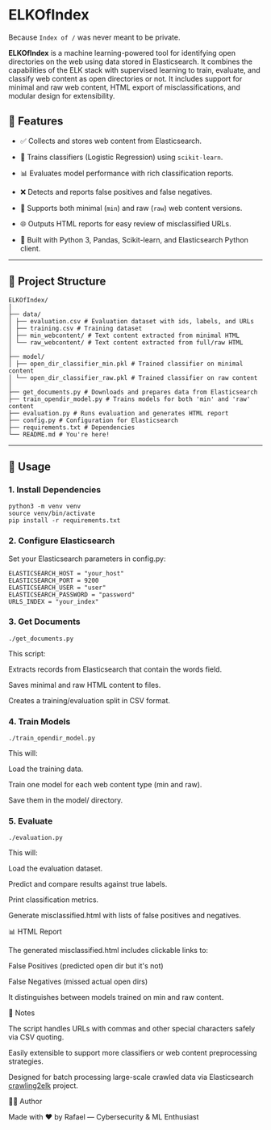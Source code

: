 # ELKOfIndex

Because `Index of /` was never meant to be private.

**ELKOfIndex** is a machine learning-powered tool for identifying open directories on the web using data stored in Elasticsearch. It combines the capabilities of the ELK stack with supervised learning to train, evaluate, and classify web content as open directories or not. It includes support for minimal and raw web content, HTML export of misclassifications, and modular design for extensibility.

## 🔧 Features


- ✅ Collects and stores web content from Elasticsearch.
  
- 🧠 Trains classifiers (Logistic Regression) using `scikit-learn`.
  
- 📊 Evaluates model performance with rich classification reports.
  
- ❌ Detects and reports false positives and false negatives.
  
- 📁 Supports both minimal (`min`) and raw (`raw`) web content versions.
  
- 🌐 Outputs HTML reports for easy review of misclassified URLs.
  
- 🐍 Built with Python 3, Pandas, Scikit-learn, and Elasticsearch Python client.
  

---

## 📁 Project Structure


```
ELKOfIndex/
│
├── data/
│ ├── evaluation.csv # Evaluation dataset with ids, labels, and URLs
│ ├── training.csv # Training dataset
│ ├── min_webcontent/ # Text content extracted from minimal HTML
│ └── raw_webcontent/ # Text content extracted from full/raw HTML
│
├── model/
│ ├── open_dir_classifier_min.pkl # Trained classifier on minimal content
│ └── open_dir_classifier_raw.pkl # Trained classifier on raw content
│
├── get_documents.py # Downloads and prepares data from Elasticsearch
├── train_opendir_model.py # Trains models for both 'min' and 'raw' content
├── evaluation.py # Runs evaluation and generates HTML report
├── config.py # Configuration for Elasticsearch
├── requirements.txt # Dependencies
└── README.md # You're here!
```

---

## 🚀 Usage

### 1. Install Dependencies

```
python3 -m venv venv
source venv/bin/activate
pip install -r requirements.txt
```

### 2. Configure Elasticsearch

Set your Elasticsearch parameters in config.py:

```
ELASTICSEARCH_HOST = "your_host"
ELASTICSEARCH_PORT = 9200
ELASTICSEARCH_USER = "user"
ELASTICSEARCH_PASSWORD = "password"
URLS_INDEX = "your_index"
```

### 3. Get Documents

```
./get_documents.py
```

This script:

Extracts records from Elasticsearch that contain the words field.

Saves minimal and raw HTML content to files.

Creates a training/evaluation split in CSV format.


### 4. Train Models

```
./train_opendir_model.py
```

This will:

Load the training data.

Train one model for each web content type (min and raw).

Save them in the model/ directory.

### 5. Evaluate

```
./evaluation.py
```

This will:

Load the evaluation dataset.

Predict and compare results against true labels.

Print classification metrics.

Generate misclassified.html with lists of false positives and negatives.



📊 HTML Report


The generated misclassified.html includes clickable links to:

False Positives (predicted open dir but it's not)

False Negatives (missed actual open dirs)

It distinguishes between models trained on min and raw content.



📌 Notes


The script handles URLs with commas and other special characters safely via CSV quoting.

Easily extensible to support more classifiers or web content preprocessing strategies.

Designed for batch processing large-scale crawled data via Elasticsearch [crawling2elk](https://github.com/rggassner/crawling2elk) project.



👨‍💻 Author


Made with ❤️ by Rafael — Cybersecurity & ML Enthusiast

